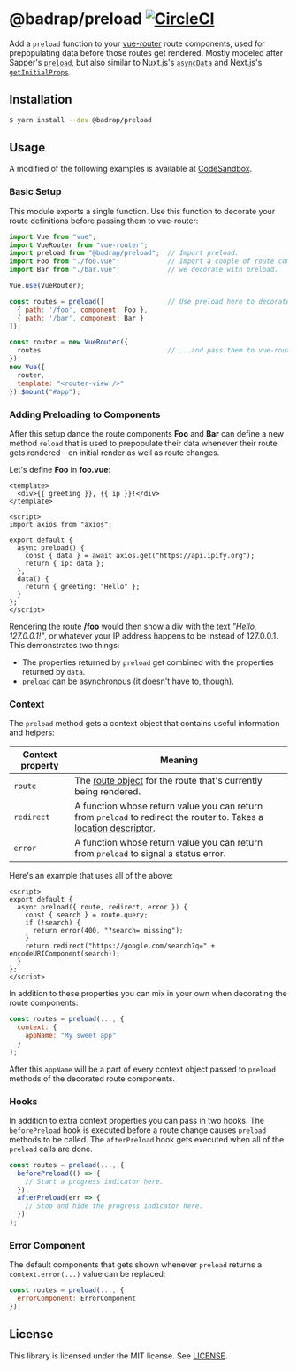 # @badrap/preload [![CircleCI](https://circleci.com/gh/badrap/preload.svg?style=shield)](https://circleci.com/gh/badrap/preload)

Add a `preload` function to your [vue-router](https://router.vuejs.org/) route components, used for prepopulating data before those routes get rendered. Mostly modeled after Sapper's [`preload`](https://sapper.svelte.technology/guide#preloading), but also similar to Nuxt.js's [`asyncData`](https://nuxtjs.org/guide/async-data) and Next.js's [`getInitialProps`](https://nextjs.org/docs/#fetching-data-and-component-lifecycle).

## Installation

```sh
$ yarn install --dev @badrap/preload
```

## Usage

A modified of the following examples is available at [CodeSandbox](https://codesandbox.io/s/zywnmy35x?initialpath=%23%2Ffoo).

### Basic Setup

This module exports a single function. Use this function to decorate your route definitions before passing them to vue-router:

```js
import Vue from "vue";
import VueRouter from "vue-router";
import preload from "@badrap/preload";  // Import preload.
import Foo from "./foo.vue";            // Import a couple of route components which
import Bar from "./bar.vue";            // we decorate with preload.

Vue.use(VueRouter);

const routes = preload([                // Use preload here to decorate the route components...
  { path: '/foo', component: Foo },
  { path: '/bar', component: Bar }
]);

const router = new VueRouter({ 
  routes                                // ...and pass them to vue-router.
});
new Vue({
  router,
  template: "<router-view />"
}).$mount("#app");
```

### Adding Preloading to Components

After this setup dance the route components **Foo** and **Bar** can define a new method `reload` that is used to prepopulate their data whenever their route gets rendered - on initial render as well as route changes.

Let's define **Foo** in **foo.vue**:

```vue
<template>
  <div>{{ greeting }}, {{ ip }}!</div>
</template>

<script>
import axios from "axios";

export default {
  async preload() {
    const { data } = await axios.get("https://api.ipify.org");
    return { ip: data };
  },
  data() {
    return { greeting: "Hello" };
  }
};
</script>
```

Rendering the route **/foo** would then show a div with the text *"Hello, 127.0.0.1!"*, or whatever your IP address happens to be instead of 127.0.0.1. This demonstrates two things:
 * The properties returned by `preload` get combined with the properties returned by `data`.
 * `preload` can be asynchronous (it doesn't have to, though).

### Context

The `preload` method gets a context object that contains useful information and helpers:

| Context property  | Meaning |
| ----------------- | ------- |
| `route`             | The [route object](https://router.vuejs.org/api/#the-route-object) for the route that's currently being rendered. |
| `redirect`          | A function whose return value you can return from `preload` to redirect the router to. Takes a [location descriptor](https://router.vuejs.org/guide/essentials/navigation.html#router-push-location-oncomplete-onabort). |
| `error`             | A function whose return value you can return from `preload` to signal a status error. |

Here's an example that uses all of the above:

```vue
<script>
export default {
  async preload({ route, redirect, error }) {
    const { search } = route.query;
    if (!search) {
      return error(400, "?search= missing");
    }
    return redirect("https://google.com/search?q=" + encodeURIComponent(search));
  }
};
</script>
```

In addition to these properties you can mix in your own when decorating the route components:

```js
const routes = preload(..., {
  context: {
    appName: "My sweet app"
  }
);
```

After this `appName` will be a part of every context object passed to `preload` methods of the decorated route components.

### Hooks

In addition to extra context properties you can pass in two hooks. The `beforePreload` hook is executed before a route change causes `preload` methods to be called. The `afterPreload` hook gets executed when all of the `preload` calls are done.

```js
const routes = preload(..., {
  beforePreload(() => {
    // Start a progress indicator here.
  }),
  afterPreload(err => {
    // Stop and hide the progress indicator here.
  })
);
```

### Error Component

The default components that gets shown whenever `preload` returns a `context.error(...)` value can be replaced:

```js
const routes = preload(..., {
  errorComponent: ErrorComponent
});
```

## License

This library is licensed under the MIT license. See [LICENSE](./LICENSE).
